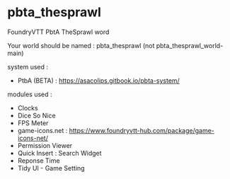 # pbta_thesprawl
 FoundryVTT PbtA TheSprawl word

Your world should be named : pbta_thesprawl (not pbta_thesprawl_world-main)

system used : 
- PtbA (BETA) : https://asacolips.gitbook.io/pbta-system/

modules used :
- Clocks
- Dice So Nice
- FPS Meter
- game-icons.net : https://www.foundryvtt-hub.com/package/game-icons-net/
- Permission Viewer
- Quick Insert : Search Widget
- Reponse Time
- Tidy UI - Game Setting
